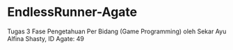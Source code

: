 # EndlessRunner-Agate
Tugas 3 Fase Pengetahuan Per Bidang (Game Programming) oleh Sekar Ayu Alfina Shasty, ID Agate: 49
